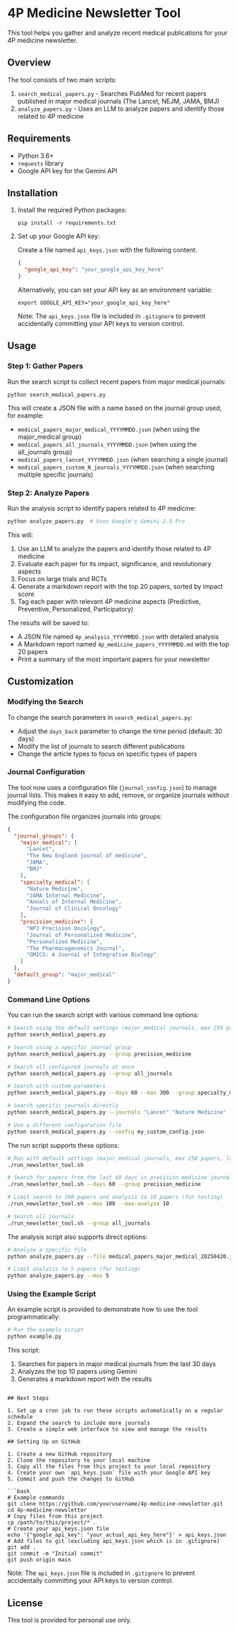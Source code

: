 # 4P Medicine Newsletter Tool

This tool helps you gather and analyze recent medical publications for your 4P medicine newsletter.

## Overview

The tool consists of two main scripts:

1. `search_medical_papers.py` - Searches PubMed for recent papers published in major medical journals (The Lancet, NEJM, JAMA, BMJ)
2. `analyze_papers.py` - Uses an LLM to analyze papers and identify those related to 4P medicine

## Requirements

- Python 3.6+
- `requests` library
- Google API key for the Gemini API

## Installation

1. Install the required Python packages:
   ```
   pip install -r requirements.txt
   ```

2. Set up your Google API key:

   Create a file named `api_keys.json` with the following content:
   ```json
   {
     "google_api_key": "your_google_api_key_here"
   }
   ```
   
   Alternatively, you can set your API key as an environment variable:
   ```
   export GOOGLE_API_KEY="your_google_api_key_here"
   ```
   
   Note: The `api_keys.json` file is included in `.gitignore` to prevent accidentally committing your API keys to version control.

## Usage

### Step 1: Gather Papers

Run the search script to collect recent papers from major medical journals:

```
python search_medical_papers.py
```

This will create a JSON file with a name based on the journal group used, for example:
- `medical_papers_major_medical_YYYYMMDD.json` (when using the major_medical group)
- `medical_papers_all_journals_YYYYMMDD.json` (when using the all_journals group)
- `medical_papers_lancet_YYYYMMDD.json` (when searching a single journal)
- `medical_papers_custom_N_journals_YYYYMMDD.json` (when searching multiple specific journals)

### Step 2: Analyze Papers

Run the analysis script to identify papers related to 4P medicine:

```bash
python analyze_papers.py  # Uses Google's Gemini 2.5 Pro
```

This will:
1. Use an LLM to analyze the papers and identify those related to 4P medicine
2. Evaluate each paper for its impact, significance, and revolutionary aspects
3. Focus on large trials and RCTs
4. Generate a markdown report with the top 20 papers, sorted by impact score
5. Tag each paper with relevant 4P medicine aspects (Predictive, Preventive, Personalized, Participatory)

The results will be saved to:
- A JSON file named `4p_analysis_YYYYMMDD.json` with detailed analysis
- A Markdown report named `4p_medicine_papers_YYYYMMDD.md` with the top 20 papers
- Print a summary of the most important papers for your newsletter

## Customization

### Modifying the Search

To change the search parameters in `search_medical_papers.py`:

- Adjust the `days_back` parameter to change the time period (default: 30 days)
- Modify the list of journals to search different publications
- Change the article types to focus on specific types of papers

### Journal Configuration

The tool now uses a configuration file (`journal_config.json`) to manage journal lists. This makes it easy to add, remove, or organize journals without modifying the code.

The configuration file organizes journals into groups:

```json
{
  "journal_groups": {
    "major_medical": [
      "Lancet",
      "The New England journal of medicine",
      "JAMA",
      "BMJ"
    ],
    "specialty_medical": [
      "Nature Medicine",
      "JAMA Internal Medicine",
      "Annals of Internal Medicine",
      "Journal of Clinical Oncology"
    ],
    "precision_medicine": [
      "NPJ Precision Oncology",
      "Journal of Personalized Medicine",
      "Personalized Medicine",
      "The Pharmacogenomics Journal",
      "OMICS: A Journal of Integrative Biology"
    ]
  },
  "default_group": "major_medical"
}
```

### Command Line Options

You can run the search script with various command line options:

```bash
# Search using the default settings (major_medical journals, max 250 papers, last 30 days)
python search_medical_papers.py

# Search using a specific journal group
python search_medical_papers.py --group precision_medicine

# Search all configured journals at once
python search_medical_papers.py --group all_journals

# Search with custom parameters
python search_medical_papers.py --days 60 --max 300 --group specialty_medical

# Search specific journals directly
python search_medical_papers.py --journals "Lancet" "Nature Medicine"

# Use a different configuration file
python search_medical_papers.py --config my_custom_config.json
```

The run script supports these options:

```bash
# Run with default settings (major_medical journals, max 250 papers, last 30 days)
./run_newsletter_tool.sh

# Search for papers from the last 60 days in precision medicine journals
./run_newsletter_tool.sh --days 60 --group precision_medicine

# Limit search to 100 papers and analysis to 10 papers (for testing)
./run_newsletter_tool.sh --max 100 --max-analyze 10

# Search all journals
./run_newsletter_tool.sh --group all_journals
```

The analysis script also supports direct options:

```bash
# Analyze a specific file
python analyze_papers.py --file medical_papers_major_medical_20250420.json

# Limit analysis to 5 papers (for testing)
python analyze_papers.py --max 5
```

### Using the Example Script

An example script is provided to demonstrate how to use the tool programmatically:

```bash
# Run the example script
python example.py
```

This script:
1. Searches for papers in major medical journals from the last 30 days
2. Analyzes the top 10 papers using Gemini
3. Generates a markdown report with the results
```

## Next Steps

1. Set up a cron job to run these scripts automatically on a regular schedule
2. Expand the search to include more journals
3. Create a simple web interface to view and manage the results

## Setting Up on GitHub

1. Create a new GitHub repository
2. Clone the repository to your local machine
3. Copy all the files from this project to your local repository
4. Create your own `api_keys.json` file with your Google API key
5. Commit and push the changes to GitHub

```bash
# Example commands
git clone https://github.com/yourusername/4p-medicine-newsletter.git
cd 4p-medicine-newsletter
# Copy files from this project
cp /path/to/this/project/* .
# Create your api_keys.json file
echo '{"google_api_key": "your_actual_api_key_here"}' > api_keys.json
# Add files to git (excluding api_keys.json which is in .gitignore)
git add .
git commit -m "Initial commit"
git push origin main
```

Note: The `api_keys.json` file is included in `.gitignore` to prevent accidentally committing your API keys to version control.

## License

This tool is provided for personal use only.